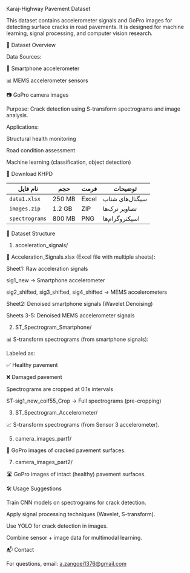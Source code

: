 Karaj-Highway Pavement Dataset

This dataset contains accelerometer signals and GoPro images for detecting surface cracks in road pavements.
It is designed for machine learning, signal processing, and computer vision research.

📌 Dataset Overview

Data Sources:

📱 Smartphone accelerometer

📊 MEMS accelerometer sensors

📷 GoPro camera images

Purpose: Crack detection using S-transform spectrograms and image analysis.

Applications:

Structural health monitoring

Road condition assessment

Machine learning (classification, object detection)

🔗 Download KHPD

| نام فایل       | حجم    | فرمت      | توضیحات          |
|----------------|--------|-----------|------------------|
| `data1.xlsx`   | 250 MB | Excel     | سیگنال‌های شتاب  |
| `images.zip`   | 1.2 GB | ZIP       | تصاویر ترک‌ها     |
| `spectrograms` | 800 MB | PNG       | اسپکتروگرام‌ها    |

📂 Dataset Structure

1. acceleration_signals/
   
📄 Acceleration_Signals.xlsx (Excel file with multiple sheets):

Sheet1: Raw acceleration signals

sig1_new → Smartphone accelerometer

sig2_shifted, sig3_shifted, sig4_shifted → MEMS accelerometers

Sheet2: Denoised smartphone signals (Wavelet Denoising)

Sheets 3-5: Denoised MEMS accelerometer signals

2. ST_Spectrogram_Smartphone/
   
📊 S-transform spectrograms (from smartphone signals):

Labeled as:

✅ Healthy pavement

❌ Damaged pavement

Spectrograms are cropped at 0.1s intervals

ST-sig1_new_coif55_Crop → Full spectrograms (pre-cropping)

3. ST_Spectrogram_Accelerometer/
   
📈 S-transform spectrograms (from Sensor 3 accelerometer).

5. camera_images_part1/
   
📸 GoPro images of cracked pavement surfaces.

7. camera_images_part2/
   
🛣️ GoPro images of intact (healthy) pavement surfaces.

🛠️ Usage Suggestions

Train CNN models on spectrograms for crack detection.

Apply signal processing techniques (Wavelet, S-transform).

Use YOLO for crack detection in images.

Combine sensor + image data for multimodal learning.

📬 Contact

For questions, email: a.zangoei1376@gmail.com


